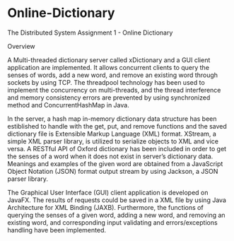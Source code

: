 # Online-Dictionary
The Distributed System Assignment 1 - Online Dictionary

Overview

A Multi-threaded dictionary server called xDictionary and  a GUI client application are implemented. It allows concurrent clients to query the senses of words, add a new word, and remove an existing word through sockets by using TCP. The threadpool technology has been used to implement the concurrency on multi-threads, and the thread interference and memory consistency errors are prevented by using synchronized method and ConcurrentHashMap in Java. 

In the server, a hash map in-memory dictionary data structure has been estiblished to handle with the get, put, and remove functions and the saved dictionary file is Extensible Markup Language (XML) format. XStream, a simple XML parser library, is utilized to serialize objects to XML and vice versa. A RESTful API of Oxford dictionary has been included in order to get the senses of a word when it does not exist in server’s dictionary data. Meanings and examples of the given word are obtained from a JavaScript Object Notation (JSON) format output stream by using Jackson, a JSON parser library.

The Graphical User Interface (GUI) client application is developed on JavaFX. The results of requests could be saved in a XML file by using Java Architecture for XML Binding (JAXB). Furthermore, the functions of querying the senses of a given word, adding a new word, and removing an existing word, and corresponding input validating and errors/exceptions handling have been implemented.
